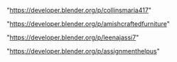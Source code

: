 "https://developer.blender.org/p/collinsmaria417"

"https://developer.blender.org/p/amishcraftedfurniture"

"https://developer.blender.org/p/leenajassi7"

"https://developer.blender.org/p/assignmenthelpus"

